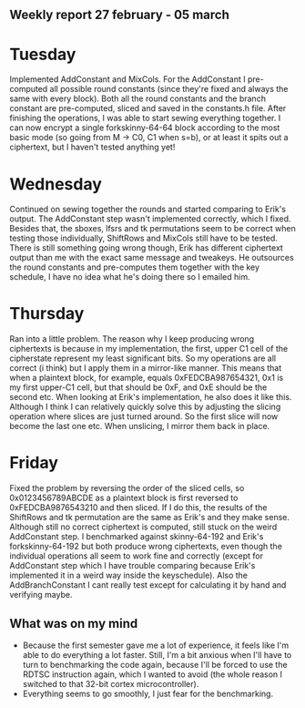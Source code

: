 ## Weekly report 27 february - 05 march

# Tuesday

Implemented AddConstant and MixCols. For the AddConstant I pre-computed all possible round constants (since they're
fixed and always the same with every block). Both all the round constants and the branch constant are pre-computed,
sliced and saved in the constants.h file. After finishing the operations, I was able to start sewing everything
together. I can now encrypt a single forkskinny-64-64 block according to the most basic mode (so going from M -> C0, C1
when s=b), or at least it spits out a ciphertext, but I haven't tested anything yet!

# Wednesday

Continued on sewing together the rounds and started comparing to Erik's output. The AddConstant step wasn't implemented
correctly, which I fixed. Besides that, the sboxes, lfsrs and tk permutations seem to be correct when testing those
individually, ShiftRows and MixCols still have to be tested. There is still something going wrong though, Erik has
different ciphertext output than me with the exact same message and tweakeys. He outsources the round constants and
pre-computes them together with the key schedule, I have no idea what he's doing there so I emailed him.

# Thursday

Ran into a little problem. The reason why I keep producing wrong ciphertexts is because in my implementation,
the first, upper C1 cell of the cipherstate represent my least significant bits. So my operations are all correct (i
think) but I apply them in a mirror-like manner. This means that when a plaintext block, for example, equals
0xFEDCBA987654321, 0x1 is my first upper-C1 cell, but that should be 0xF, and 0xE should be the second etc. When
looking at Erik's implementation, he also does it like this. Although I think I can relatively quickly solve this by
adjusting the slicing operation where slices are just turned around. So the first slice will now become the last one
etc. When unslicing, I mirror them back in place.

# Friday

Fixed the problem by reversing the order of the sliced cells, so 0x0123456789ABCDE as a plaintext block is first
reversed to 0xFEDCBA9876543210 and then sliced. If I do this, the results of the ShiftRows and tk permutation are the
same as Erik's and they make sense. Although still no correct ciphertext is computed, still stuck on the weird
AddConstant step. I benchmarked against skinny-64-192 and Erik's forkskinny-64-192 but both produce wrong ciphertexts,
even though the individual operations all seem to work fine and correctly (except for AddConstant step which I have
trouble comparing because Erik's implemented it in a weird way inside the keyschedule). Also the AddBranchConstant I cant
really test except for calculating it by hand and verifying maybe.

## What was on my mind

- Because the first semester gave me a lot of experience, it feels like I'm able to do everything a lot faster. Still,
  I'm a bit anxious when I'll have to turn to benchmarking the code again, because I'll be forced to use the RDTSC
  instruction again, which I wanted to avoid (the whole reason I switched to that 32-bit cortex microcontroller).
- Everything seems to go smoothly, I just fear for the benchmarking.